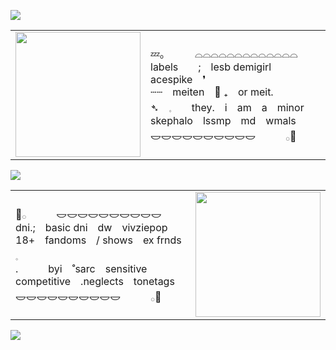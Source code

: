 ![](https://komarev.com/ghpvc/?username=s7ri&color=7fbdc1&label=losers)

<table>
  <tr>
    <td><img src="https://files.catbox.moe/51vqpi.png" width="200"></td>
    <td>
     💤｡　　　⌓⌓⌓⌓⌓⌓⌓⌓⌓⌓⌓⌓⌓ <br>
     labels　　; lesb  demigirl  acespike ❜ <br>
     ┄┄　meiten 🪽 ₊ or  meit. <br>
     ➴　𓈒　　they.　i　am　a　minor <br>
     skephalo　lssmp　md　wmals <br>
     𐃬𐃬𐃬𐃬𐃬𐃬𐃬𐃬𐃬𐃬　　　𓂂🐰 <br>
    </td>
  </tr>
</table>

![](https://files.catbox.moe/ikewto.gif)

<table>
  <tr>
    <td>
      🐾𓂂　　　𐃬𐃬𐃬𐃬𐃬𐃬𐃬𐃬𐃬𐃬 <br>
      dni.;　basic dni　dw　vivziepop <br>
      18+　fandoms　/ shows　ex frnds　𓈒 <br>
      .　　　byi　˚sarc　sensitive<br>
      competitive　.neglects　tonetags <br>
      𐃬𐃬𐃬𐃬𐃬𐃬𐃬𐃬𐃬𐃬　　　𓂂🌊 <br>
    </td>
    <td><img src="https://files.catbox.moe/k03j4n.png" width="200"></td>
  </tr>
</table>

![](https://github.com/user-attachments/assets/89ed154e-cbee-44d0-9733-86482b75a63c)























 
















<!--
**s7ri/s7ri** is a ✨ _special_ ✨ repository because its `README.md` (this file) appears on your GitHub profile.

Here are some ideas to get you started:

- 🔭 I’m currently working on ...
- 🌱 I’m currently learning ...
- 👯 I’m looking to collaborate on ...
- 🤔 I’m looking for help with ...
- 💬 Ask me about ...
- 📫 How to reach me: ...
- 😄 Pronouns: ...
- ⚡ Fun fact: ...
-->
